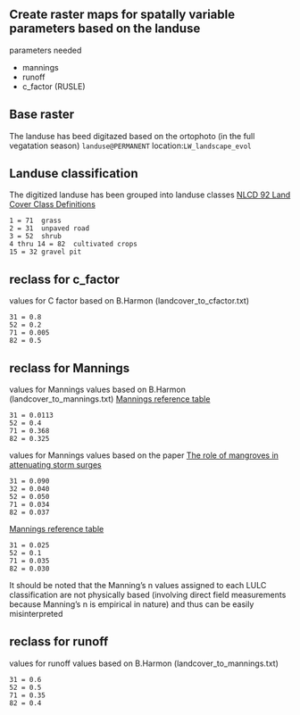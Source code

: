 ## Create raster maps for spatally variable parameters based on the landuse
parameters needed
* mannings
* runoff
* c_factor (RUSLE)

## Base raster
The landuse has beed digitazed based on the ortophoto (in the full vegatation season) `landuse@PERMANENT` location:`LW_landscape_evol`
## Landuse classification 
The digitized landuse has been grouped into landuse classes [NLCD 92 Land Cover Class Definitions](https://landcover.usgs.gov/classes.php)
```
1 = 71	grass
2 = 31	unpaved road
3 = 52	shrub 
4 thru 14 = 82	cultivated crops
15 = 32	gravel pit
```
## reclass for c_factor 
values for C factor based on B.Harmon (landcover_to_cfactor.txt)
```
31 = 0.8
52 = 0.2
71 = 0.005
82 = 0.5
```
## reclass for Mannings 
values for Mannings values based on B.Harmon (landcover_to_mannings.txt)
[Mannings reference table](http://www.spatialhydrology.net/index.php/JOSH/article/viewFile/84/83)
```
31 = 0.0113
52 = 0.4
71 = 0.368
82 = 0.325
```
values for Mannings values based on the paper [The role of mangroves in attenuating storm surges](https://sofia.usgs.gov/publications/papers/mang_storm_surges/cest.html)
```
31 = 0.090
32 = 0.040
52 = 0.050
71 = 0.034
82 = 0.037
```

[Mannings reference table](https://www.wcc.nrcs.usda.gov/ftpref/wntsc/H&H/HecRAS/NEDC/lectures/docs/Manning%92s%20n-values%20for%20Kansas%20Dam%20Breach%20Analyses%20-%20Adopted%20071216.pdf)
```
31 = 0.025
52 = 0.1
71 = 0.035
82 = 0.030
```


It should be noted that the Manning’s n values assigned to each LULC classification are not physically based (involving direct field measurements because 
Manning’s n is empirical in nature) and thus can be easily misinterpreted

## reclass for runoff 
values for runoff values based on B.Harmon (landcover_to_mannings.txt)
```
31 = 0.6
52 = 0.5
71 = 0.35
82 = 0.4
```
